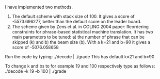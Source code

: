 I have implemented two methods. 

1. The default scheme with stack size of 100. It gives a score of -5573.696277, better than the 
default score on the leader board.
2. The scheme given by Zens et al. in COLING 2004 paper: 
Reordering constraints for phrase-based statistical machine translation. It has two main parameters to be tuned: a) the 
number of phrase that can be skipped (k) and b) the beam size (b). With a k=21 and b=90 it gives a score of -5076.058658

Run the code by typing:
./decode | ./grade
This has default k=21 and b=90

To change k and bs to for example 19 and 100 respectively type as follows:
./decode -k 19 -b 100 | ./grade



